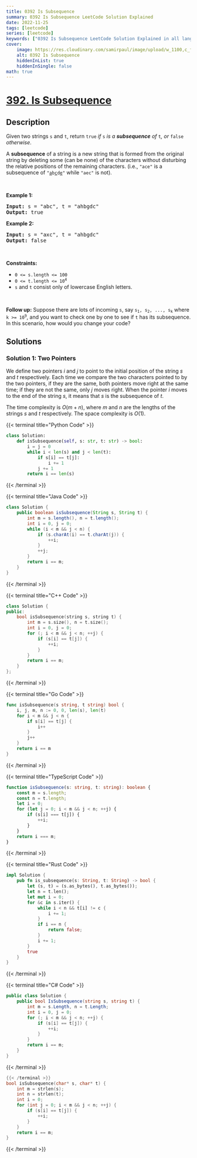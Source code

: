 ```yaml
---
title: 0392 Is Subsequence
summary: 0392 Is Subsequence LeetCode Solution Explained
date: 2022-11-25
tags: [leetcode]
series: [leetcode]
keywords: ["0392 Is Subsequence LeetCode Solution Explained in all languages", "0392 Is Subsequence", "LeetCode", "leetcode solution in Python3 C++ Java Go PHP Ruby Swift TypeScript Rust C# JavaScript C", "GeeksforGeeks", "InterviewBit", "Coding Ninjas", "HackerRank", "HackerEarth", "CodeChef", "TopCoder", "AlgoExpert", "freeCodeCamp", "Codeforces", "GitHub", "AtCoder", "Samir Paul"]
cover:
    image: https://res.cloudinary.com/samirpaul/image/upload/w_1100,c_fit,co_rgb:FFFFFF,l_text:Arial_75_bold:0392 Is Subsequence - Solution Explained/problem-solving.webp
    alt: 0392 Is Subsequence
    hiddenInList: true
    hiddenInSingle: false
math: true
---
```



# [392. Is Subsequence](https://leetcode.com/problems/is-subsequence)


## Description

<p>Given two strings <code>s</code> and <code>t</code>, return <code>true</code><em> if </em><code>s</code><em> is a <strong>subsequence</strong> of </em><code>t</code><em>, or </em><code>false</code><em> otherwise</em>.</p>

<p>A <strong>subsequence</strong> of a string is a new string that is formed from the original string by deleting some (can be none) of the characters without disturbing the relative positions of the remaining characters. (i.e., <code>&quot;ace&quot;</code> is a subsequence of <code>&quot;<u>a</u>b<u>c</u>d<u>e</u>&quot;</code> while <code>&quot;aec&quot;</code> is not).</p>

<p>&nbsp;</p>
<p><strong class="example">Example 1:</strong></p>
<pre><strong>Input:</strong> s = "abc", t = "ahbgdc"
<strong>Output:</strong> true
</pre><p><strong class="example">Example 2:</strong></p>
<pre><strong>Input:</strong> s = "axc", t = "ahbgdc"
<strong>Output:</strong> false
</pre>
<p>&nbsp;</p>
<p><strong>Constraints:</strong></p>

<ul>
	<li><code>0 &lt;= s.length &lt;= 100</code></li>
	<li><code>0 &lt;= t.length &lt;= 10<sup>4</sup></code></li>
	<li><code>s</code> and <code>t</code> consist only of lowercase English letters.</li>
</ul>

<p>&nbsp;</p>
<strong>Follow up:</strong> Suppose there are lots of incoming <code>s</code>, say <code>s<sub>1</sub>, s<sub>2</sub>, ..., s<sub>k</sub></code> where <code>k &gt;= 10<sup>9</sup></code>, and you want to check one by one to see if <code>t</code> has its subsequence. In this scenario, how would you change your code?

## Solutions

### Solution 1: Two Pointers

We define two pointers $i$ and $j$ to point to the initial position of the string $s$ and $t$ respectively. Each time we compare the two characters pointed to by the two pointers, if they are the same, both pointers move right at the same time; if they are not the same, only $j$ moves right. When the pointer $i$ moves to the end of the string $s$, it means that $s$ is the subsequence of $t$.

The time complexity is $O(m + n)$, where $m$ and $n$ are the lengths of the strings $s$ and $t$ respectively. The space complexity is $O(1)$.

<!-- tabs:start -->

{{< terminal title="Python Code" >}}
```python
class Solution:
    def isSubsequence(self, s: str, t: str) -> bool:
        i = j = 0
        while i < len(s) and j < len(t):
            if s[i] == t[j]:
                i += 1
            j += 1
        return i == len(s)
```
{{< /terminal >}}

{{< terminal title="Java Code" >}}
```java
class Solution {
    public boolean isSubsequence(String s, String t) {
        int m = s.length(), n = t.length();
        int i = 0, j = 0;
        while (i < m && j < n) {
            if (s.charAt(i) == t.charAt(j)) {
                ++i;
            }
            ++j;
        }
        return i == m;
    }
}
```
{{< /terminal >}}

{{< terminal title="C++ Code" >}}
```cpp
class Solution {
public:
    bool isSubsequence(string s, string t) {
        int m = s.size(), n = t.size();
        int i = 0, j = 0;
        for (; i < m && j < n; ++j) {
            if (s[i] == t[j]) {
                ++i;
            }
        }
        return i == m;
    }
};
```
{{< /terminal >}}

{{< terminal title="Go Code" >}}
```go
func isSubsequence(s string, t string) bool {
	i, j, m, n := 0, 0, len(s), len(t)
	for i < m && j < n {
		if s[i] == t[j] {
			i++
		}
		j++
	}
	return i == m
}
```
{{< /terminal >}}

{{< terminal title="TypeScript Code" >}}
```ts
function isSubsequence(s: string, t: string): boolean {
    const m = s.length;
    const n = t.length;
    let i = 0;
    for (let j = 0; i < m && j < n; ++j) {
        if (s[i] === t[j]) {
            ++i;
        }
    }
    return i === m;
}
```
{{< /terminal >}}

{{< terminal title="Rust Code" >}}
```rust
impl Solution {
    pub fn is_subsequence(s: String, t: String) -> bool {
        let (s, t) = (s.as_bytes(), t.as_bytes());
        let n = t.len();
        let mut i = 0;
        for &c in s.iter() {
            while i < n && t[i] != c {
                i += 1;
            }
            if i == n {
                return false;
            }
            i += 1;
        }
        true
    }
}
```
{{< /terminal >}}

{{< terminal title="C# Code" >}}
```cs
public class Solution {
    public bool IsSubsequence(string s, string t) {
        int m = s.Length, n = t.Length;
        int i = 0, j = 0;
        for (; i < m && j < n; ++j) {
            if (s[i] == t[j]) {
                ++i;
            }
        }
        return i == m;
    }
}
```
{{< /terminal >}}

```c
{{< /terminal >}}
bool isSubsequence(char* s, char* t) {
    int m = strlen(s);
    int n = strlen(t);
    int i = 0;
    for (int j = 0; i < m && j < n; ++j) {
        if (s[i] == t[j]) {
            ++i;
        }
    }
    return i == m;
}
```
{{< /terminal >}}

<!-- tabs:end -->

<!-- end -->
